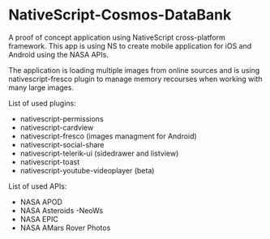 # NativeScript-Cosmos-DataBank

A proof of concept application using NativeScript cross-platform framework.
This app is using NS to create mobile application for iOS and Android using the NASA
APIs.

The application is loading multiple images from online sources and is using
nativescript-fresco plugin to manage memory recourses when working with many large images.

List of used plugins:

 * nativescript-permissions
 * nativescript-cardview
 * nativescript-fresco (images managment for Android)
 * nativescript-social-share
 * nativescript-telerik-ui (sidedrawer and listview)
 * nativescript-toast
 * nativescript-youtube-videoplayer (beta)

List of used APIs:

 * NASA APOD
 * NASA Asteroids -NeoWs
 * NASA EPIC
 * NASA AMars Rover Photos

